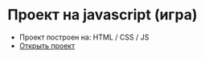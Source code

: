 # Проект на javascript (игра)

- Проект построен на: HTML / CSS / JS
- [Открыть проект](https://mrsergpron.github.io/javascript_game/)
